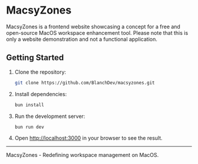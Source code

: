 # MacsyZones

MacsyZones is a frontend website showcasing a concept for a free and open-source MacOS workspace enhancement tool. Please note that this is only a website demonstration and not a functional application.

## Getting Started

1. Clone the repository:

   ```bash
   git clone https://github.com/BlanchDev/macsyzones.git
   ```

2. Install dependencies:

   ```bash
   bun install
   ```

3. Run the development server:

   ```bash
   bun run dev
   ```

4. Open [http://localhost:3000](http://localhost:3000) in your browser to see the result.

---

MacsyZones - Redefining workspace management on MacOS.
